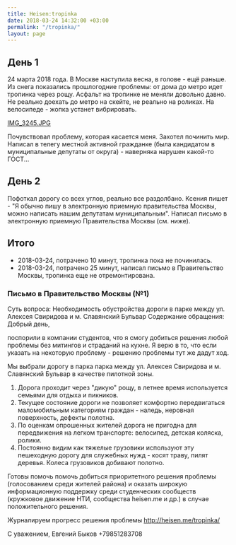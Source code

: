 ```yaml
---
title: Heisen:tropinka
date: 2018-03-24 14:32:00 +03:00
permalink: "/tropinka/"
layout: page
---
```


## День 1

24 марта 2018 года. В Москве наступила весна, в голове - ещё раньше. Из снега показались прошлогодние проблемы: от дома до метро идет тропинка через рощу. Асфальт на тропинке не меняли довольно давно. Не реально доехать до метро на скейте, не реально на роликах. На велосипеде - жопка устанет вибрировать.

[IMG_3245.JPG](/uploads/IMG_3245.JPG)

Почувствовал проблему, которая касается меня. Захотел починить мир. Написал в телегу местной активной гражданке (была кандидатом в муниципальные депутаты от округа) - наверняка нарушен какой-то ГОСТ... 

## День 2
Пофоткал дорогу со всех углов, реально все раздолбано. Ксения пишет - "Я обычно пишу в электронную приемную правительства Москвы, можно написать нашим депутатам муниципальным". Написал письмо в электронную приемную Правительства Москвы (см. ниже).


## Итого
* 2018-03-24, потрачено 10 минут, тропинка пока не починилась.
* 2018-03-24, потрачено 25 минут, написал письмо в Правительство Москвы, тропинка еще не отремонтирована.


### Письмо в Правительство Москвы (№1)
Суть вопроса:
Необходимость обустройства дороги в парке между ул. Алексея Свиридова и м. Славянский Бульвар
Содержание обращения:
Добрый день,

поспорили в компании студентов, что я смогу добиться решения любой проблемы без митингов и страданий на кухне. Я верю в то, что если указать на некоторую проблему - решению проблемы тут же дадут ход.

Мы выбрали дорогу в парка парка между ул. Алексея Свиридова и м. Славянский Бульвар в качестве пилотной зоны.
1. Дорога проходит через "дикую" рощу, в летнее время используется семьями для отдыха и пикников.
2. Текущее состояние дороги не позволяет комфортно передвигаться маломобильным категориям граждан - наледь, неровная поверхность, дефекты полотна.
3. По оценкам опрошенных жителей дорога не пригодна для передвижения на легком транспорте: велосипед, детская коляска, ролики.
4. Постоянно видим как тяжелые грузовики используют эту пешеходную дорогу для служебных нужд - косят траву, пилят деревья. Колеса грузовиков добивают полотно.

Готовы помочь помочь добиться приоритетного решения проблемы (голосованием среди жителей района) и оказать широкую информационную поддержку среди студенческих сообществ (кружковое движение НТИ, сообщества heisen.me и др.) в случае положительного решения.

Журналируем прогресс решения проблемы http://heisen.me/tropinka/

С уважением,
Евгений Быков
+79851283708